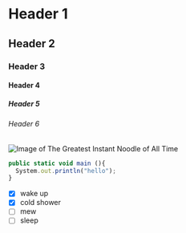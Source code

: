 # Header 1
## Header 2
### Header 3
#### Header 4
##### Header 5
###### Header 6

![Image of The Greatest Instant Noodle of All Time](https://m.media-amazon.com/images/I/81ndyojrxhL._AC_UF894,1000_QL80_.jpg)

``` javascript
public static void main (){
  System.out.println("hello");
}
```

- [x] wake up
- [x] cold shower
- [ ] mew
- [ ] sleep
